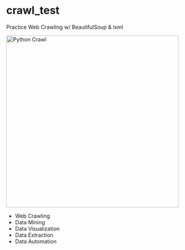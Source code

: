 # crawl_test
Practice Web Crawling w/ BeautifulSoup &amp; lxml

<img width="459" alt="Python Crawl" src="https://user-images.githubusercontent.com/48475824/71638591-46f76380-2ca7-11ea-8173-0a3d6238c11b.png">

* Web Crawling
* Data Mining
* Data Visualization
* Data Extraction
* Data Automation
